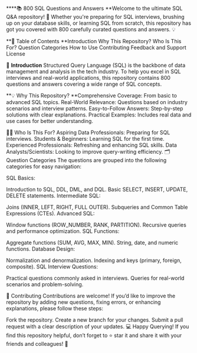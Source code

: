 ****📚 800 SQL Questions and Answers
**Welcome to the ultimate SQL Q&A repository! 🚀 Whether you're preparing for SQL interviews, brushing up on your database skills, or learning SQL from scratch, this repository 
has got you covered with 800 carefully curated questions and answers. 💡

**📝 Table of Contents
**Introduction
Why This Repository?
Who Is This For?
Question Categories
How to Use
Contributing
Feedback and Support
License

📖 **Introduction**
Structured Query Language (SQL) is the backbone of data management and analysis in the tech industry. To help you excel in SQL interviews and real-world applications, this repository contains 
800 questions and answers covering a wide range of SQL concepts.

**💡 Why This Repository?
**Comprehensive Coverage: From basic to advanced SQL topics.
Real-World Relevance: Questions based on industry scenarios and interview patterns.
Easy-to-Follow Answers: Step-by-step solutions with clear explanations.
Practical Examples: Includes real data and use cases for better understanding.

👩‍💻 Who Is This For?
Aspiring Data Professionals: Preparing for SQL interviews.
Students & Beginners: Learning SQL for the first time.
Experienced Professionals: Refreshing and enhancing SQL skills.
Data Analysts/Scientists: Looking to improve query-writing efficiency.
🗂️ Question Categories
The questions are grouped into the following categories for easy navigation:

SQL Basics:

Introduction to SQL, DDL, DML, and DQL.
Basic SELECT, INSERT, UPDATE, DELETE statements.
Intermediate SQL:

Joins (INNER, LEFT, RIGHT, FULL OUTER).
Subqueries and Common Table Expressions (CTEs).
Advanced SQL:

Window functions (ROW_NUMBER, RANK, PARTITION).
Recursive queries and performance optimization.
SQL Functions:

Aggregate functions (SUM, AVG, MAX, MIN).
String, date, and numeric functions.
Database Design:

Normalization and denormalization.
Indexing and keys (primary, foreign, composite).
SQL Interview Questions:

Practical questions commonly asked in interviews.
Queries for real-world scenarios and problem-solving.

🤝 Contributing
Contributions are welcome! If you’d like to improve the repository by adding new questions, fixing errors, or enhancing explanations, please follow these steps:

Fork the repository.
Create a new branch for your changes.
Submit a pull request with a clear description of your updates.
💻 Happy Querying!
If you find this repository helpful, don’t forget to ⭐ star it and share it with your friends and colleagues! 🌟

